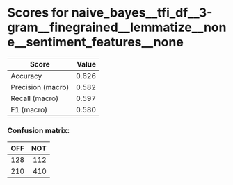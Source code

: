 # Scores for naive_bayes__tfi_df__3-gram__finegrained__lemmatize__none__sentiment_features__none
|      Score      |Value|
|-----------------|----:|
|Accuracy         |0.626|
|Precision (macro)|0.582|
|Recall (macro)   |0.597|
|F1 (macro)       |0.580|

### Confusion matrix:
|OFF|NOT|
|--:|--:|
|128|112|
|210|410|
